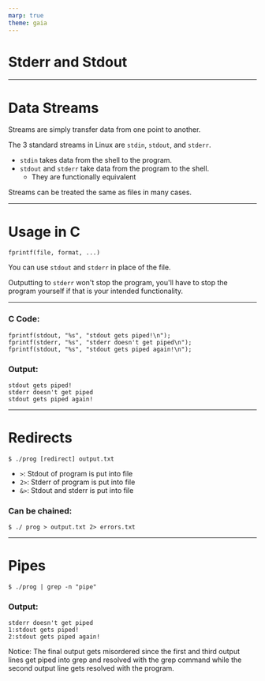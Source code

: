 ```yaml
---
marp: true
theme: gaia
---
```

<!-- _class: lead -->

# Stderr and Stdout

---

# Data Streams
Streams are simply transfer data from one point to another.

The 3 standard streams in Linux are `stdin`, `stdout`, and `stderr`.

* `stdin` takes data from the shell to the program.
* `stdout` and `stderr` take data from the program to the shell.
	* They are functionally equivalent

Streams can be treated the same as files in many cases. 

---

# Usage in C

```
fprintf(file, format, ...)
```

You can use `stdout` and `stderr` in place of the file.

Outputting to `stderr` won't stop the program, you'll have to stop the program yourself if that is your intended functionality.

---

### C Code:
```
fprintf(stdout, "%s", "stdout gets piped!\n");
fprintf(stderr, "%s", "stderr doesn't get piped\n");
fprintf(stdout, "%s", "stdout gets piped again!\n");
```

### Output:
```
stdout gets piped!
stderr doesn't get piped
stdout gets piped again!
```

---

# Redirects

```
$ ./prog [redirect] output.txt
```
* `>`: Stdout of program is put into file
* `2>`: Stderr of program is put into file
* `&>`: Stdout and stderr is put into file

### Can be chained:
```
$ ./ prog > output.txt 2> errors.txt
```

---

# Pipes

```
$ ./prog | grep -n "pipe"
```

### Output:
```
stderr doesn't get piped
1:stdout gets piped!
2:stdout gets piped again!
```

Notice: The final output gets misordered since the first and third output lines get piped into grep and resolved with the grep command while the second output line gets resolved with the program.